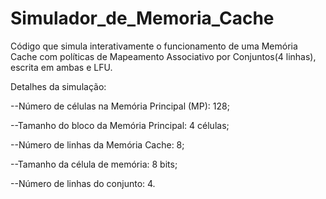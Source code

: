 # Simulador_de_Memoria_Cache
Código que simula interativamente o funcionamento de uma Memória Cache com políticas de Mapeamento Associativo por Conjuntos(4 linhas), escrita em ambas e LFU.

Detalhes da simulação:

--Número de células na Memória Principal (MP): 128;

--Tamanho do bloco da Memória Principal: 4 células;

--Número de linhas da Memória Cache: 8;

--Tamanho da célula de memória: 8 bits;

--Número de linhas do conjunto: 4.
